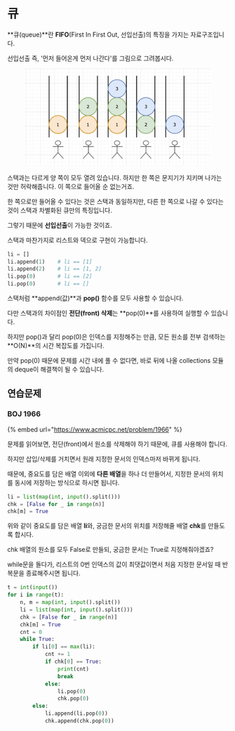 # 큐

**큐(queue)**란 **FIFO**(First In First Out, 선입선출)의 특징을 가지는 자료구조입니다.

선입선출 즉, '먼저 들어온게 먼저 나간다'를 그림으로 그려봅시다.

<figure><img src="../.gitbook/assets/image (21) (1).png" alt=""><figcaption></figcaption></figure>

스택과는 다르게 양 쪽이 모두 열려 있습니다. 하지만 한 쪽은 문지기가 지키며 나가는 것만 허락해줍니다. 이 쪽으로 들어올 순 없는거죠.&#x20;

한 쪽으로만 들어올 수 있다는 것은 스택과 동일하지만, 다른 한 쪽으로 나갈 수 있다는 것이 스택과 차별화된 큐만의 특징입니다.&#x20;

그렇기 때문에 **선입선출**이 가능한 것이죠.



스택과 마찬가지로 리스트와 덱으로 구현이 가능합니다.

```python
li = []        
li.append(1)    # li == [1]
li.append(2)    # li == [1, 2]
li.pop(0)       # li == [2]
li.pop(0)       # li == []
```

스택처럼 **append(값)**과 **pop()** 함수를 모두 사용할 수 있습니다.

다만 스택과의 차이점인 **전단(front) 삭제**는 **pop(0)**를 사용하여 실행할 수 있습니다.

하지만 pop()과 달리 pop(0)은 인덱스를 지정해주는 만큼, 모든 원소를 전부 검색하는 **O(N)**의 시간 복잡도를 가집니다.

만약 pop(0) 때문에 문제를 시간 내에 풀 수 없다면, 바로 뒤에 나올 collections 모듈의 deque이 해결책이 될 수 있습니다.



## 연습문제

### BOJ 1966

{% embed url="https://www.acmicpc.net/problem/1966" %}

문제를 읽어보면, 전단(front)에서 원소를 삭제해야 하기 때문에, 큐를 사용해야 합니다.

하지만 삽입/삭제를 거치면서 원래 지정한 문서의 인덱스마저 바뀌게 됩니다.

때문에, 중요도를 담은 배열 이외에 **다른 배열**을 하나 더 만들어서, 지정한 문서의 위치를 동시에 저장하는 방식으로 하시면 됩니다.

```python
li = list(map(int, input().split()))
chk = [False for _ in range(n)]
chk[m] = True
```

위와 같이 중요도를 담은 배열 **li**와, 궁금한 문서의 위치를 저장해줄 배열 **chk**를 만들도록 합시다.

chk 배열의 원소를 모두 False로 만들되, 궁금한 문서는 True로 지정해줘야겠죠?



while문을 돌다가, 리스트의 0번 인덱스의 값이 최댓값이면서 처음 지정한 문서일 때 반복문을 종료해주시면 됩니다.

```python
t = int(input())
for i in range(t):
    n, m = map(int, input().split())
    li = list(map(int, input().split()))
    chk = [False for _ in range(n)]
    chk[m] = True
    cnt = 0
    while True:
        if li[0] == max(li):
            cnt += 1
            if chk[0] == True:
                print(cnt)
                break
            else:
                li.pop(0)
                chk.pop(0)
        else:
            li.append(li.pop(0))
            chk.append(chk.pop(0))
```









